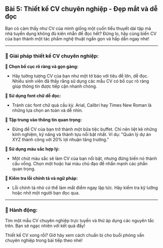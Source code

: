 ## Bài 5: Thiết kế CV chuyên nghiệp - Đẹp mắt và dễ đọc

Bạn có cảm thấy như CV của mình giống một cuốn tiểu thuyết dài tập mà nhà tuyển dụng không đủ kiên nhẫn để đọc hết? Đừng lo, hãy cùng biến CV của bạn thành một tác phẩm nghệ thuật ngắn gọn và hấp dẫn ngay nhé!

---

### 📌 Giải pháp thiết kế CV chuyên nghiệp:

**🔹 Chọn bố cục rõ ràng và gọn gàng:**
- Hãy tưởng tượng CV của bạn như một tờ báo với tiêu đề lớn, dễ đọc. Nhiều sinh viên đã thấy rằng sử dụng các mẫu CV có bố cục rõ ràng giúp thông tin được tiếp cận nhanh chóng. 

**🔹 Sử dụng font chữ dễ đọc:**
- Tránh các font chữ quá cầu kỳ. Arial, Calibri hay Times New Roman là những lựa chọn an toàn và dễ nhìn.

**🔹 Tập trung vào thông tin quan trọng:**
- Đừng để CV của bạn trở thành một bữa tiệc buffet. Chỉ nên liệt kê những kinh nghiệm, kỹ năng và thành tựu nổi bật nhất. Ví dụ: "Quản lý dự án XYZ thành công với 20% lợi nhuận tăng trưởng."

**🔹 Sử dụng màu sắc hợp lý:**
- Một chút màu sắc sẽ làm CV của bạn nổi bật, nhưng đừng biến nó thành cầu vồng. Chọn một hoặc hai màu chủ đạo để nhấn mạnh các phần quan trọng.

**🔹 Kiểm tra lỗi chính tả và ngữ pháp:**
- Lỗi chính tả nhỏ có thể làm mất điểm ngay lập tức. Hãy kiểm tra kỹ lưỡng hoặc nhờ một người bạn đọc qua.

---

### 🚀 Hành động:

Tìm một mẫu CV chuyên nghiệp trực tuyến và thử áp dụng các nguyên tắc trên. Bạn sẽ ngạc nhiên với kết quả đấy!

Thiết kế CV xong rồi? Giờ hãy xem cách chuẩn bị cho buổi phỏng vấn chuyên nghiệp trong bài tiếp theo nhé!